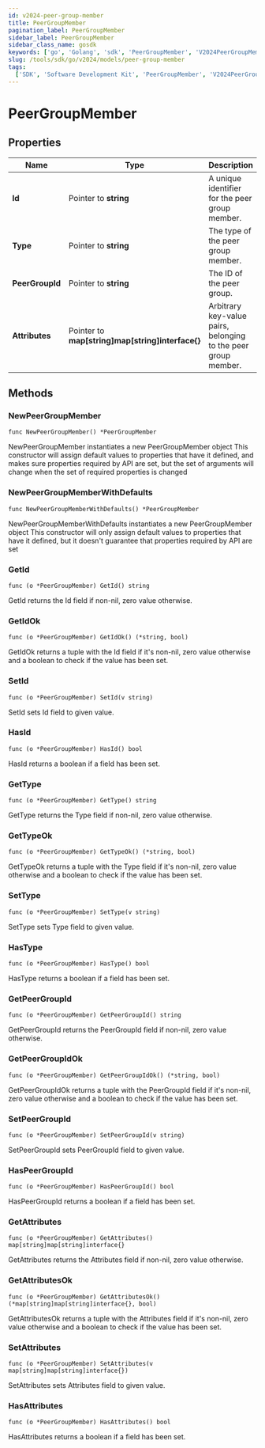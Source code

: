 ```yaml
---
id: v2024-peer-group-member
title: PeerGroupMember
pagination_label: PeerGroupMember
sidebar_label: PeerGroupMember
sidebar_class_name: gosdk
keywords: ['go', 'Golang', 'sdk', 'PeerGroupMember', 'V2024PeerGroupMember']
slug: /tools/sdk/go/v2024/models/peer-group-member
tags:
  ['SDK', 'Software Development Kit', 'PeerGroupMember', 'V2024PeerGroupMember']
---
```


# PeerGroupMember

## Properties

| Name | Type | Description | Notes |
| --- | --- | --- | --- |
| **Id** | Pointer to **string** | A unique identifier for the peer group member. | [optional] |
| **Type** | Pointer to **string** | The type of the peer group member. | [optional] |
| **PeerGroupId** | Pointer to **string** | The ID of the peer group. | [optional] |
| **Attributes** | Pointer to **map[string]map[string]interface{}** | Arbitrary key-value pairs, belonging to the peer group member. | [optional] |

## Methods

### NewPeerGroupMember

`func NewPeerGroupMember() *PeerGroupMember`

NewPeerGroupMember instantiates a new PeerGroupMember object This constructor will assign default values to properties that have it defined, and makes sure properties required by API are set, but the set of arguments will change when the set of required properties is changed

### NewPeerGroupMemberWithDefaults

`func NewPeerGroupMemberWithDefaults() *PeerGroupMember`

NewPeerGroupMemberWithDefaults instantiates a new PeerGroupMember object This constructor will only assign default values to properties that have it defined, but it doesn't guarantee that properties required by API are set

### GetId

`func (o *PeerGroupMember) GetId() string`

GetId returns the Id field if non-nil, zero value otherwise.

### GetIdOk

`func (o *PeerGroupMember) GetIdOk() (*string, bool)`

GetIdOk returns a tuple with the Id field if it's non-nil, zero value otherwise and a boolean to check if the value has been set.

### SetId

`func (o *PeerGroupMember) SetId(v string)`

SetId sets Id field to given value.

### HasId

`func (o *PeerGroupMember) HasId() bool`

HasId returns a boolean if a field has been set.

### GetType

`func (o *PeerGroupMember) GetType() string`

GetType returns the Type field if non-nil, zero value otherwise.

### GetTypeOk

`func (o *PeerGroupMember) GetTypeOk() (*string, bool)`

GetTypeOk returns a tuple with the Type field if it's non-nil, zero value otherwise and a boolean to check if the value has been set.

### SetType

`func (o *PeerGroupMember) SetType(v string)`

SetType sets Type field to given value.

### HasType

`func (o *PeerGroupMember) HasType() bool`

HasType returns a boolean if a field has been set.

### GetPeerGroupId

`func (o *PeerGroupMember) GetPeerGroupId() string`

GetPeerGroupId returns the PeerGroupId field if non-nil, zero value otherwise.

### GetPeerGroupIdOk

`func (o *PeerGroupMember) GetPeerGroupIdOk() (*string, bool)`

GetPeerGroupIdOk returns a tuple with the PeerGroupId field if it's non-nil, zero value otherwise and a boolean to check if the value has been set.

### SetPeerGroupId

`func (o *PeerGroupMember) SetPeerGroupId(v string)`

SetPeerGroupId sets PeerGroupId field to given value.

### HasPeerGroupId

`func (o *PeerGroupMember) HasPeerGroupId() bool`

HasPeerGroupId returns a boolean if a field has been set.

### GetAttributes

`func (o *PeerGroupMember) GetAttributes() map[string]map[string]interface{}`

GetAttributes returns the Attributes field if non-nil, zero value otherwise.

### GetAttributesOk

`func (o *PeerGroupMember) GetAttributesOk() (*map[string]map[string]interface{}, bool)`

GetAttributesOk returns a tuple with the Attributes field if it's non-nil, zero value otherwise and a boolean to check if the value has been set.

### SetAttributes

`func (o *PeerGroupMember) SetAttributes(v map[string]map[string]interface{})`

SetAttributes sets Attributes field to given value.

### HasAttributes

`func (o *PeerGroupMember) HasAttributes() bool`

HasAttributes returns a boolean if a field has been set.
